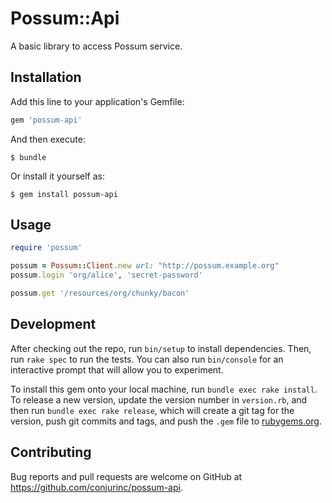 # Possum::Api

A basic library to access Possum service.

## Installation

Add this line to your application's Gemfile:

```ruby
gem 'possum-api'
```

And then execute:

    $ bundle

Or install it yourself as:

    $ gem install possum-api

## Usage

```ruby
require 'possum'

possum = Possum::Client.new url: "http://possum.example.org"
possum.login 'org/alice', 'secret-password'

possum.get '/resources/org/chunky/bacon'
```

## Development

After checking out the repo, run `bin/setup` to install dependencies. Then, run `rake spec` to run the tests. You can also run `bin/console` for an interactive prompt that will allow you to experiment.

To install this gem onto your local machine, run `bundle exec rake install`. To release a new version, update the version number in `version.rb`, and then run `bundle exec rake release`, which will create a git tag for the version, push git commits and tags, and push the `.gem` file to [rubygems.org](https://rubygems.org).

## Contributing

Bug reports and pull requests are welcome on GitHub at https://github.com/conjurinc/possum-api.

